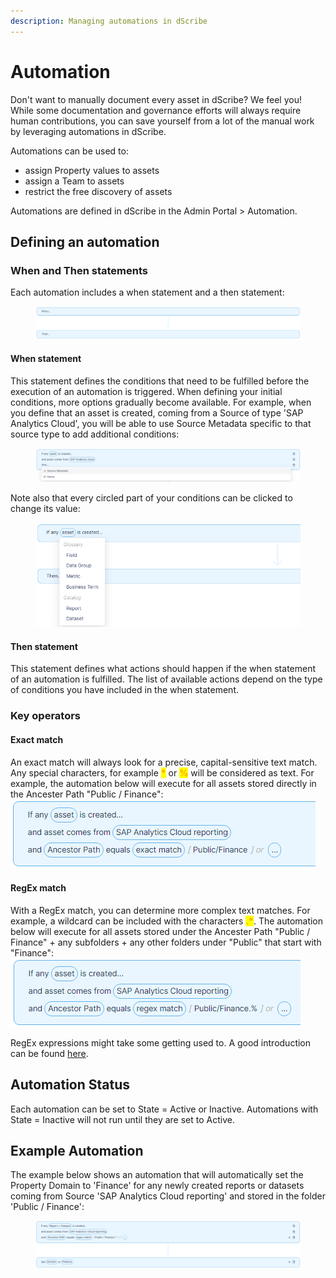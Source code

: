 ```yaml
---
description: Managing automations in dScribe
---
```


# Automation

Don't want to manually document every asset in dScribe? We feel you! While some documentation and governance efforts will always require human contributions, you can save yourself from a lot of the manual work by leveraging automations in dScribe.&#x20;

Automations can be used to:

* assign Property values to assets&#x20;
* assign a Team to assets
* restrict the free discovery of assets

Automations are defined in dScribe in the Admin Portal > Automation.

## Defining an automation

### When and Then statements

Each automation includes a when statement and a then statement:

<figure><img src="../.gitbook/assets/image (15).png" alt=""><figcaption></figcaption></figure>

#### When statement

This statement defines the conditions that need to be fulfilled before the execution of an automation is triggered. When defining your initial conditions, more options gradually become available. For example, when you define that an asset is created, coming from a Source of type 'SAP Analytics Cloud', you will be able to use Source Metadata specific to that source type to add additional conditions:

<figure><img src="../.gitbook/assets/image (2).png" alt=""><figcaption></figcaption></figure>

Note also that every circled part of your conditions can be clicked to change its value:&#x20;

<figure><img src="../.gitbook/assets/image (5).png" alt=""><figcaption></figcaption></figure>

#### Then statement

This statement defines what actions should happen if the when statement of an automation is fulfilled. The list of available actions depend on the type of conditions you have included in the when statement.&#x20;

### Key operators

#### Exact match

An exact match will always look for a precise, capital-sensitive text match. Any special characters, for example <mark style="color:orange;">**\***</mark> or <mark style="color:orange;">**%**</mark> will be considered as text. For example, the automation below will execute for all assets stored directly in the Ancester Path "Public / Finance": ![](<../.gitbook/assets/image (16).png>)

#### RegEx match

With a RegEx match, you can determine more complex text matches. For example, a wildcard can be included with the characters <mark style="color:orange;">**.\***</mark>. The automation below will execute for all assets stored under the Ancester Path "Public / Finance" + any subfolders + any other folders under "Public" that start with "Finance":\
![](<../.gitbook/assets/image (1).png>)

RegEx expressions might take some getting used to. A good introduction can be found [here](https://regexone.com/).

## Automation Status

Each automation can be set to State = Active or Inactive. Automations with State = Inactive will not run until they are set to Active.

## Example Automation

The example below shows an automation that will automatically set the Property Domain to 'Finance' for any newly created reports or datasets coming from Source 'SAP Analytics Cloud reporting' and stored in  the folder 'Public / Finance':

<figure><img src="../.gitbook/assets/image (4).png" alt=""><figcaption></figcaption></figure>

&#x20;
